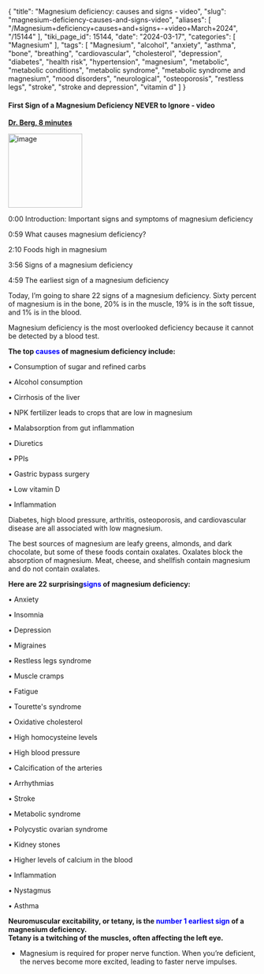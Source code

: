 {
    "title": "Magnesium deficiency: causes and signs - video",
    "slug": "magnesium-deficiency-causes-and-signs-video",
    "aliases": [
        "/Magnesium+deficiency+causes+and+signs+-+video+March+2024",
        "/15144"
    ],
    "tiki_page_id": 15144,
    "date": "2024-03-17",
    "categories": [
        "Magnesium"
    ],
    "tags": [
        "Magnesium",
        "alcohol",
        "anxiety",
        "asthma",
        "bone",
        "breathing",
        "cardiovascular",
        "cholesterol",
        "depression",
        "diabetes",
        "health risk",
        "hypertension",
        "magnesium",
        "metabolic",
        "metabolic conditions",
        "metabolic syndrome",
        "metabolic syndrome and magnesium",
        "mood disorders",
        "neurological",
        "osteoporosis",
        "restless legs",
        "stroke",
        "stroke and depression",
        "vitamin d"
    ]
}


#### First Sign of a Magnesium Deficiency NEVER to Ignore - video

 **[Dr. Berg, 8 minutes](https://www.youtube.com/watch?v=EN9e99iRTCQ&ab_channel=Dr.EricBergDC)** 

<img src="https://d378j1rmrlek7x.cloudfront.net/attachments/png/dr-berg.png" alt="image" width="150">

0:00 Introduction: Important signs and symptoms of magnesium deficiency  

0:59 What causes magnesium deficiency?

2:10 Foods high in magnesium

3:56 Signs of a magnesium deficiency

4:59 The earliest sign of a magnesium deficiency 

Today, I’m going to share 22 signs of a magnesium deficiency. Sixty percent of magnesium is in the bone, 20% is in the muscle, 19% is in the soft tissue, and 1% is in the blood.

Magnesium deficiency is the most overlooked deficiency because it cannot be detected by a blood test. 

 **The top <span style="color:#00F;">causes</span> of magnesium deficiency include:** 

• Consumption of sugar and refined carbs

• Alcohol consumption 

• Cirrhosis of the liver

• NPK fertilizer leads to crops that are low in magnesium

• Malabsorption from gut inflammation 

• Diuretics 

• PPIs 

• Gastric bypass surgery

• Low vitamin D 

• Inflammation

Diabetes, high blood pressure, arthritis, osteoporosis, and cardiovascular disease are all associated with low magnesium. 

The best sources of magnesium are leafy greens, almonds, and dark chocolate, but some of these foods contain oxalates. Oxalates block the absorption of magnesium. Meat, cheese, and shellfish contain magnesium and do not contain oxalates. 

 **Here are 22 surprising<span style="color:#00F;">signs</span> of magnesium deficiency:** 

• Anxiety

• Insomnia

• Depression

• Migraines

• Restless legs syndrome

• Muscle cramps 

• Fatigue 

• Tourette's syndrome

• Oxidative cholesterol

• High homocysteine levels 

• High blood pressure

• Calcification of the arteries 

• Arrhythmias 

• Stroke

• Metabolic syndrome

• Polycystic ovarian syndrome 

• Kidney stones

• Higher levels of calcium in the blood

• Inflammation

• Nystagmus 

• Asthma 

 **Neuromuscular excitability, or tetany, is the <span style="color:#00F;">number 1 earliest sign</span> of a magnesium deficiency.   
Tetany is a twitching of the muscles, often affecting the left eye.** 

* Magnesium is required for proper nerve function. When you’re deficient, the nerves become more excited, leading to faster nerve impulses.